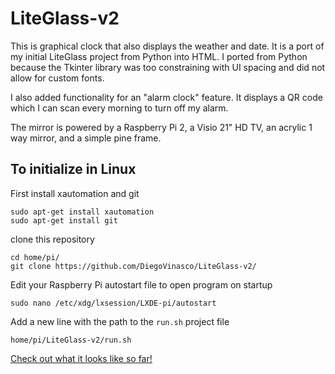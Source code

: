 # LiteGlass-v2

This  is graphical clock that also displays the weather and date. It is a port of my initial LiteGlass project from Python into HTML. I ported from Python because the Tkinter library was too constraining with UI spacing and did not allow for custom fonts.

I also added functionality for an "alarm clock" feature. It displays a QR code which I can scan every morning to turn off my alarm.

The mirror is powered by a Raspberry Pi 2, a Visio 21" HD TV, an acrylic 1 way mirror, and a simple pine frame.


## To initialize in Linux

First install xautomation and git
```
sudo apt-get install xautomation
sudo apt-get install git
```
clone this repository
```
cd home/pi/
git clone https://github.com/DiegoVinasco/LiteGlass-v2/
```
Edit your Raspberry Pi autostart file to open program on startup
```
sudo nano /etc/xdg/lxsession/LXDE-pi/autostart
```
Add a new line with the path to the `run.sh` project file
```
home/pi/LiteGlass-v2/run.sh
```


[Check out what it looks like so far!](http://s1250.photobucket.com/user/DiegoVinasco/slideshow/LiteGlass%20v2)
